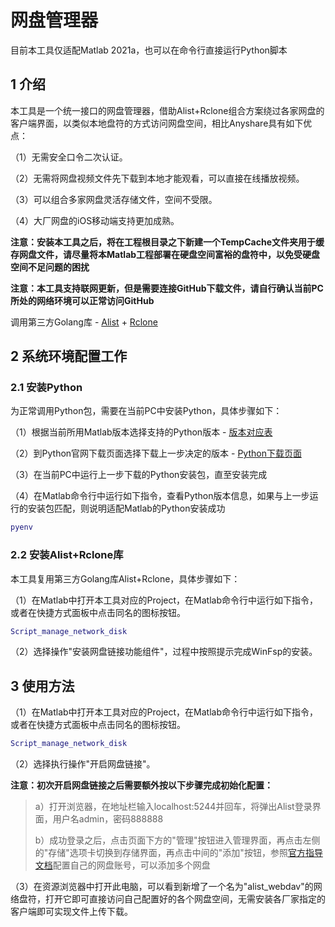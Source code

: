 # 网盘管理器
目前本工具仅适配Matlab 2021a，也可以在命令行直接运行Python脚本

## 1 介绍
本工具是一个统一接口的网盘管理器，借助Alist+Rclone组合方案绕过各家网盘的客户端界面，以类似本地盘符的方式访问网盘空间，相比Anyshare具有如下优点：

（1）无需安全口令二次认证。

（2）无需将网盘视频文件先下载到本地才能观看，可以直接在线播放视频。

（3）可以组合多家网盘灵活存储文件，空间不受限。

（4）大厂网盘的iOS移动端支持更加成熟。

**注意：安装本工具之后，将在工程根目录之下新建一个TempCache文件夹用于缓存网盘文件，请尽量将本Matlab工程部署在硬盘空间富裕的盘符中，以免受硬盘空间不足问题的困扰**

**注意：本工具支持联网更新，但是需要连接GitHub下载文件，请自行确认当前PC所处的网络环境可以正常访问GitHub**

调用第三方Golang库 - [Alist](https://github.com/alist-org/alist) + [Rclone](https://github.com/rclone/rclone)

## 2 系统环境配置工作

### 2.1 安装Python
为正常调用Python包，需要在当前PC中安装Python，具体步骤如下：

（1）根据当前所用Matlab版本选择支持的Python版本 - [版本对应表](https://www.mathworks.com/content/dam/mathworks/mathworks-dot-com/support/sysreq/files/python-compatibility.pdf)

（2）到Python官网下载页面选择下载上一步决定的版本 - [Python下载页面](https://www.python.org/downloads/)

（3）在当前PC中运行上一步下载的Python安装包，直至安装完成

（4）在Matlab命令行中运行如下指令，查看Python版本信息，如果与上一步运行的安装包匹配，则说明适配Matlab的Python安装成功
``` matlab
pyenv
```

### 2.2 安装Alist+Rclone库
本工具复用第三方Golang库Alist+Rclone，具体步骤如下：

（1）在Matlab中打开本工具对应的Project，在Matlab命令行中运行如下指令，或者在快捷方式面板中点击同名的图标按钮。
``` matlab
Script_manage_network_disk
```

（2）选择操作"安装网盘链接功能组件"，过程中按照提示完成WinFsp的安装。

## 3 使用方法
（1）在Matlab中打开本工具对应的Project，在Matlab命令行中运行如下指令，或者在快捷方式面板中点击同名的图标按钮。
``` matlab
Script_manage_network_disk
```

（2）选择执行操作"开启网盘链接"。

**注意：初次开启网盘链接之后需要额外按以下步骤完成初始化配置：**
>
> a）打开浏览器，在地址栏输入localhost:5244并回车，将弹出Alist登录界面，用户名admin，密码888888
>
> b）成功登录之后，点击页面下方的"管理"按钮进入管理界面，再点击左侧的"存储"选项卡切换到存储界面，再点击中间的"添加"按钮，参照[官方指导文档](https://alist.nn.ci/zh/)配置自己的网盘账号，可以添加多个网盘

（3）在资源浏览器中打开此电脑，可以看到新增了一个名为"alist_webdav"的网络盘符，打开它即可直接访问自己配置好的各个网盘空间，无需安装各厂家指定的客户端即可实现文件上传下载。
